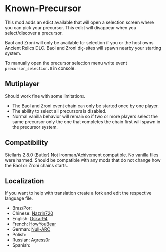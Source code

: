 # Known-Precursor

This mod adds an edict available that will open a selection screen where you can pick your precursor.
This edict will disappear when you select/discover a precursor.

Baol and Zroni will only be available for selection if you or the host owns Ancient Relics DLC.
Baol and Zroni dig-sites will spawn nearby your starting system.

To manually open the precursor selection menu write event `precursor_selection.0` in console.

## Mutiplayer
Should work fine with some limitations.
* The Baol and Zroni event chain can only be started once by one player.
* The ability to select all precursors is disabled. 
* Normal vanilla behavior will remain so if two or more players select the same precursor only the one that completes the chain first will spawn in the precursor system.

## Compatibility
Stellaris 2.8.0 (Butler)
Not Ironman/Achivement compatible.
No vanilla files were harmed.
Should be compatible with any mods that do not change how the Baol or Zroni chains starts.

## Localization
If you want to help with translation create a fork and edit the respective language file.

* Braz/Por: 
* Chinese: [Nazrin720](https://github.com/Nazrin720)
* English: [Oskar94](https://github.com/oskar94) 
* French: [HowYouBear](https://github.com/HowYouBear) 
* German: [Null-ARC](https://github.com/Null-ARC) 
* Polish: 
* Russian: [Agress0r](https://github.com/Agress0r)
* Spanish: 
